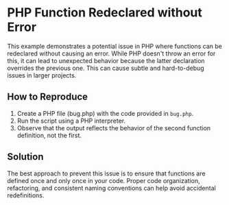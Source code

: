 # PHP Function Redeclared without Error

This example demonstrates a potential issue in PHP where functions can be redeclared without causing an error. While PHP doesn't throw an error for this, it can lead to unexpected behavior because the latter declaration overrides the previous one. This can cause subtle and hard-to-debug issues in larger projects.

## How to Reproduce
1. Create a PHP file (bug.php) with the code provided in `bug.php`.
2. Run the script using a PHP interpreter.
3. Observe that the output reflects the behavior of the second function definition, not the first.

## Solution
The best approach to prevent this issue is to ensure that functions are defined once and only once in your code. Proper code organization, refactoring, and consistent naming conventions can help avoid accidental redefinitions.
